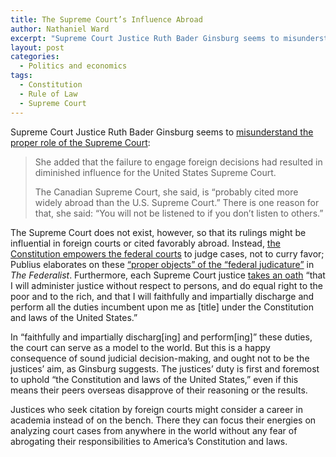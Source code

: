 ```yaml
---
title: The Supreme Court’s Influence Abroad
author: Nathaniel Ward
excerpt: "Supreme Court Justice Ruth Bader Ginsburg seems to misunderstand the proper role of the Supreme Court. The courts can serve as a model to the world, but this is a happy consequence of sound judicial decisions, and ought not to be the justices' aim"
layout: post
categories:
  - Politics and economics
tags:
  - Constitution
  - Rule of Law
  - Supreme Court
---
```

Supreme Court Justice Ruth Bader Ginsburg seems to [misunderstand the proper role of the Supreme Court][1]:

> She added that the failure to engage foreign decisions had resulted in diminished influence for the United States Supreme Court.
> 
> The Canadian Supreme Court, she said, is “probably cited more widely abroad than the U.S. Supreme Court.” There is one reason for that, she said: “You will not be listened to if you don’t listen to others.”

The Supreme Court does not exist, however, so that its rulings might be influential in foreign courts or cited favorably abroad. Instead, [the Constitution empowers the federal courts][2] to judge cases, not to curry favor; Publius elaborates on these [“proper objects” of the “federal judicature”][3] in *The* *Federalist*. Furthermore, each Supreme Court justice [takes an oath][4] “that I will administer justice without respect to persons, and do equal right to the poor and to the rich, and that I will faithfully and impartially discharge and perform all the duties incumbent upon me as [title] under the Constitution and laws of the United States.”

In “faithfully and impartially discharg[ing] and perform[ing]” these duties, the court can serve as a model to the world. But this is a happy consequence of sound judicial decision-making, and ought not to be the justices’ aim, as Ginsburg suggests. The justices’ duty is first and foremost to uphold “the Constitution and laws of the United States,” even if this means their peers overseas disapprove of their reasoning or the results.

Justices who seek citation by foreign courts might consider a career in academia instead of on the bench. There they can focus their energies on analyzing court cases from anywhere in the world without any fear of abrogating their responsibilities to America’s Constitution and laws.

 [1]: http://www.nytimes.com/2009/04/12/us/12ginsburg.html
 [2]: http://www.law.cornell.edu/constitution/constitution.articleiii.html
 [3]: http://avalon.law.yale.edu/18th_century/fed80.asp
 [4]: http://www.law.cornell.edu/uscode/uscode28/usc_sec_28_00000453----000-.html